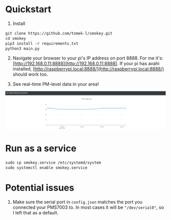 # Quickstart

1. Install

```shell
git clone https://github.com/tomek-l/smokey.git
cd smokey
pip3 install -r requirements.txt
python3 main.py
```

2. Navigate your browser to your pi's IP address on port 8888. For me it's: [http://192.168.0.11:8888](http://192.168.0.11:8888). If your pi has avahi installed, [http://raspberrypi.local:8888/](http://raspberrypi.local:8888/) should work too.

3. See real-time PM-level data in your area!

![real-time PM results as seen in the browser](smokey.gif)

# Run as a service

```
sudo cp smokey.service /etc/systemd/system
sudo systemctl enable smokey.service
```

# Potential issues

1. Make sure the serial port in `config.json` matches the port you connected your PMS7003 to. In most cases it will be `"/dev/serial0"`, so I left that as a default.
